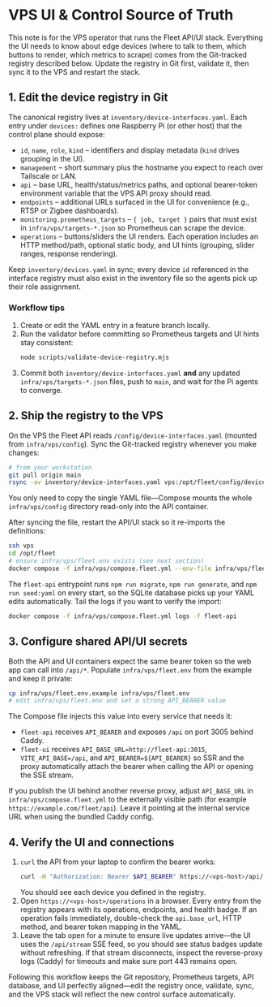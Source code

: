 # VPS UI & Control Source of Truth

This note is for the VPS operator that runs the Fleet API/UI stack. Everything the UI needs to know about edge devices (where to talk to them, which buttons to render, which metrics to scrape) comes from the Git-tracked registry described below. Update the registry in Git first, validate it, then sync it to the VPS and restart the stack.

## 1. Edit the device registry in Git

The canonical registry lives at `inventory/device-interfaces.yaml`. Each entry under `devices:` defines one Raspberry Pi (or other host) that the control plane should expose:

- `id`, `name`, `role`, `kind` – identifiers and display metadata (`kind` drives grouping in the UI).
- `management` – short summary plus the hostname you expect to reach over Tailscale or LAN.
- `api` – base URL, health/status/metrics paths, and optional bearer-token environment variable that the VPS API proxy should read.
- `endpoints` – additional URLs surfaced in the UI for convenience (e.g., RTSP or Zigbee dashboards).
- `monitoring.prometheus_targets` – `{ job, target }` pairs that must exist in `infra/vps/targets-*.json` so Prometheus can scrape the device.
- `operations` – buttons/sliders the UI renders. Each operation includes an HTTP method/path, optional static body, and UI hints (grouping, slider ranges, response rendering).

Keep `inventory/devices.yaml` in sync; every device `id` referenced in the interface registry must also exist in the inventory file so the agents pick up their role assignment.

### Workflow tips

1. Create or edit the YAML entry in a feature branch locally.
2. Run the validator before committing so Prometheus targets and UI hints stay consistent:
   ```bash
   node scripts/validate-device-registry.mjs
   ```
3. Commit both `inventory/device-interfaces.yaml` **and** any updated `infra/vps/targets-*.json` files, push to `main`, and wait for the Pi agents to converge.

## 2. Ship the registry to the VPS

On the VPS the Fleet API reads `/config/device-interfaces.yaml` (mounted from `infra/vps/config`). Sync the Git-tracked registry whenever you make changes:

```bash
# from your workstation
git pull origin main
rsync -av inventory/device-interfaces.yaml vps:/opt/fleet/config/device-interfaces.yaml
```

You only need to copy the single YAML file—Compose mounts the whole `infra/vps/config` directory read-only into the API container.

After syncing the file, restart the API/UI stack so it re-imports the definitions:

```bash
ssh vps
cd /opt/fleet
# ensure infra/vps/fleet.env exists (see next section)
docker compose -f infra/vps/compose.fleet.yml --env-file infra/vps/fleet.env up -d fleet-api fleet-worker fleet-ui
```

The `fleet-api` entrypoint runs `npm run migrate`, `npm run generate`, and `npm run seed:yaml` on every start, so the SQLite database picks up your YAML edits automatically. Tail the logs if you want to verify the import:

```bash
docker compose -f infra/vps/compose.fleet.yml logs -f fleet-api
```

## 3. Configure shared API/UI secrets

Both the API and UI containers expect the same bearer token so the web app can call into `/api/*`. Populate `infra/vps/fleet.env` from the example and keep it private:

```bash
cp infra/vps/fleet.env.example infra/vps/fleet.env
# edit infra/vps/fleet.env and set a strong API_BEARER value
```

The Compose file injects this value into every service that needs it:

- `fleet-api` receives `API_BEARER` and exposes `/api` on port 3005 behind Caddy.
- `fleet-ui` receives `API_BASE_URL=http://fleet-api:3015`, `VITE_API_BASE=/api`, and `API_BEARER=${API_BEARER}` so SSR and the proxy automatically attach the bearer when calling the API or opening the SSE stream.

If you publish the UI behind another reverse proxy, adjust `API_BASE_URL` in `infra/vps/compose.fleet.yml` to the externally visible path (for example `https://example.com/fleet/api`). Leave it pointing at the internal service URL when using the bundled Caddy config.

## 4. Verify the UI and connections

1. `curl` the API from your laptop to confirm the bearer works:
   ```bash
   curl -H "Authorization: Bearer $API_BEARER" https://<vps-host>/api/devices
   ```
   You should see each device you defined in the registry.
2. Open `https://<vps-host>/operations` in a browser. Every entry from the registry appears with its operations, endpoints, and health badge. If an operation fails immediately, double-check the `api.base_url`, HTTP method, and bearer token mapping in the YAML.
3. Leave the tab open for a minute to ensure live updates arrive—the UI uses the `/api/stream` SSE feed, so you should see status badges update without refreshing. If that stream disconnects, inspect the reverse-proxy logs (Caddy) for timeouts and make sure port 443 remains open.

Following this workflow keeps the Git repository, Prometheus targets, API database, and UI perfectly aligned—edit the registry once, validate, sync, and the VPS stack will reflect the new control surface automatically.
